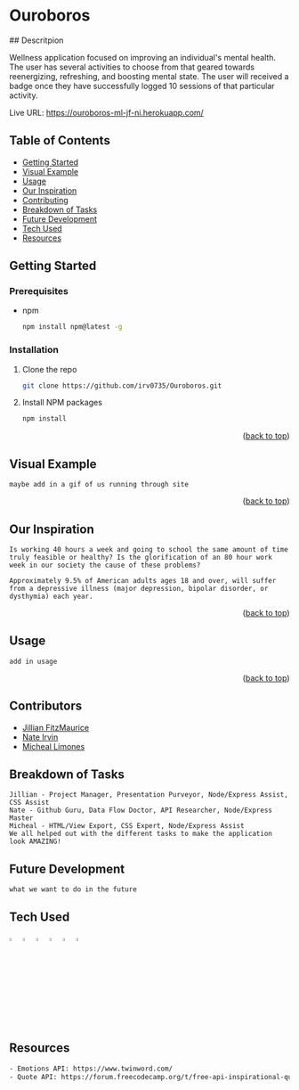 # Ouroboros

<div id="top"></div>
## Descritpion

Wellness application focused on improving an individual's mental health. The user has several activities to choose from that geared towards reenergizing, refreshing, and boosting mental state. The user will received a badge once they have successfully logged 10 sessions of that particular activity.

Live URL: https://ouroboros-ml-jf-ni.herokuapp.com/

## Table of Contents

- [Getting Started](#getting-started)
- [Visual Example](#visual-example)
- [Usage](#usage)
- [Our Inspiration](#inspiration)
- [Contributing](#contributing)
- [Breakdown of Tasks](#breakdown)
- [Future Development](#future-development)
- [Tech Used](#tech-used)
- [Resources](#resources)

## Getting Started

### Prerequisites

- npm
  ```sh
  npm install npm@latest -g
  ```

### Installation

1. Clone the repo
   ```sh
   git clone https://github.com/irv0735/Ouroboros.git
   ```
2. Install NPM packages
   ```sh
   npm install
   ```
   <p align="right">(<a href="#top">back to top</a>)</p>

## Visual Example

```
maybe add in a gif of us running through site
```

<p align="right">(<a href="#top">back to top</a>)</p>

## Our Inspiration

```
Is working 40 hours a week and going to school the same amount of time truly feasible or healthy? Is the glorification of an 80 hour work week in our society the cause of these problems?

Approximately 9.5% of American adults ages 18 and over, will suffer from a depressive illness (major depression, bipolar disorder, or dysthymia) each year.
```

<p align="right">(<a href="#top">back to top</a>)</p>

## Usage

```
add in usage
```

<p align="right">(<a href="#top">back to top</a>)</p>

## Contributors

- [Jillian FitzMaurice](https://github.com/ShyFidelity)
- [Nate Irvin](https://github.com/irv0735)
- [Micheal Limones](https://github.com/ZestyLimones)

## Breakdown of Tasks

```
Jillian - Project Manager, Presentation Purveyor, Node/Express Assist, CSS Assist
Nate - Github Guru, Data Flow Doctor, API Researcher, Node/Express Master
Micheal - HTML/View Export, CSS Expert, Node/Express Assist
We all helped out with the different tasks to make the application look AMAZING!
```

## Future Development

```
what we want to do in the future
```

## Tech Used

<div style='margin: 1em 0;'>
<img src="https://cdn.jsdelivr.net/gh/devicons/devicon/icons/javascript/javascript-original.svg" alt="JavaScript" width="4%" />
<img src="https://cdn.jsdelivr.net/gh/devicons/devicon/icons/css3/css3-original.svg" alt="CSS" width="4%" />
<img src="https://cdn.jsdelivr.net/gh/devicons/devicon/icons/handlebars/handlebars-original-wordmark.svg" alt="handlebars" width="4%"/>
<img src="https://cdn.jsdelivr.net/gh/devicons/devicon/icons/nodejs/nodejs-original.svg" alt="NodeJs" width="4%" />
<img src="https://cdn.jsdelivr.net/gh/devicons/devicon/icons/express/express-original-wordmark.svg" alt="express" width="4%" />
<img src="https://cdn.jsdelivr.net/gh/devicons/devicon/icons/mysql/mysql-original-wordmark.svg" alt="mysql" width="4%" />
</div>

## Resources

```sh
- Emotions API: https://www.twinword.com/
- Quote API: https://forum.freecodecamp.org/t/free-api-inspirational-quotes-json-with-code-examples/311373
```
